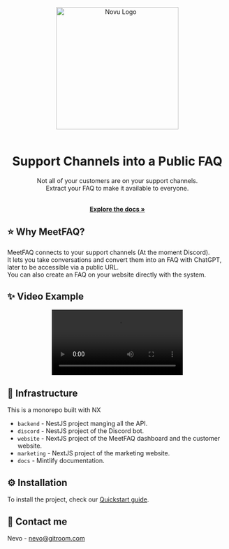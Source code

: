 <div align="center">
  <a href="https://meetfaq.com?utm_source=github" target="_blank">
  <picture>
    <source media="(prefers-color-scheme: dark)" srcset="https://github.com/github-20k/meetqa/assets/100117126/b1627f46-ab23-4a84-8a1f-e3c56d6411b0">
    <img alt="Novu Logo" src="https://github.com/github-20k/meetqa/assets/100117126/1f6c696c-d078-4e30-a8d6-bf503769059c" width="280"/>
  </picture>
  </a>
</div>

<br/>

<h1 align="center">Support Channels into a Public FAQ</h1>

<div align="center">
Not all of your customers are on your support channels.<br />
Extract your FAQ to make it available to everyone.
</div>

  <p align="center">
    <br />
    <a href="https://meetfaq.com/docs"><strong>Explore the docs »</strong></a>
  </p>

## ⭐️ Why MeetFAQ?

MeetFAQ connects to your support channels (At the moment Discord). <br />
It lets you take conversations and convert them into an FAQ with ChatGPT, later to be accessible via a public URL.<br />
You can also create an FAQ on your website directly with the system.

## ✨ Video Example

<div align="center">
  <video src="https://github.com/github-20k/meetqa/assets/100117126/caed6cdf-0582-4e90-aea6-e37081951c6e"></video>
</div>

## 🔌 Infrastructure

This is a monorepo built with NX

- `backend` - NestJS project manging all the API.
- `discord` - NestJS project of the Discord bot.
- `website` - NextJS project of the MeetFAQ dashboard and the customer website.
- `marketing` - NextJS project of the marketing website.
- `docs` - Mintlify documentation.

## ⚙️ Installation
To install the project, check our [Quickstart guide](https://docs.meetfaq.com/quickstart).

## 🍾 Contact me

Nevo - [nevo@gitroom.com](mailto:nevo@gitroom.com)
